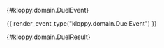 [](){#kloppy.domain.DuelEvent}

{{ render_event_type("kloppy.domain.DuelEvent") }}

[](){#kloppy.domain.DuelResult}
